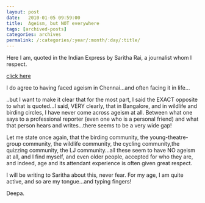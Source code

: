 ```yaml
---
layout: post
date:	2010-01-05 09:59:00
title:  Ageism, but NOT everywhere
tags: [archived-posts]
categories: archives
permalink: /:categories/:year/:month/:day/:title/
---
```

Here I am, quoted in the Indian Express by Saritha Rai, a journalist whom I respect.

<a href="http://www.indianexpress.com/news/jostled-by-the-kids/563400/3"> click here </a>



I do agree to having faced ageism in Chennai...and often facing it in life...

..but I want to make it clear that for the most part,  I said the EXACT opposite to what is quoted...I said, VERY clearly, that in Bangalore, and in wildlife and birding circles, I have never come across ageism at all. Between what one says to a professional reporter (even one who is a personal friend) and what that person hears and writes...there seems to be a very wide gap!

Let me state once again, that the birding community, the young-theatre-group community, the wildlife community, the cycling community,the quizzing community, the LJ community...all these seem to have NO ageism at all, and I find myself, and even older people, accepted for who they are, and indeed, age and its attendant experience is often given great respect.

I will be writing to Saritha about this, never fear. For my age, I am quite active, and so are my tongue...and typing fingers!

Deepa.
